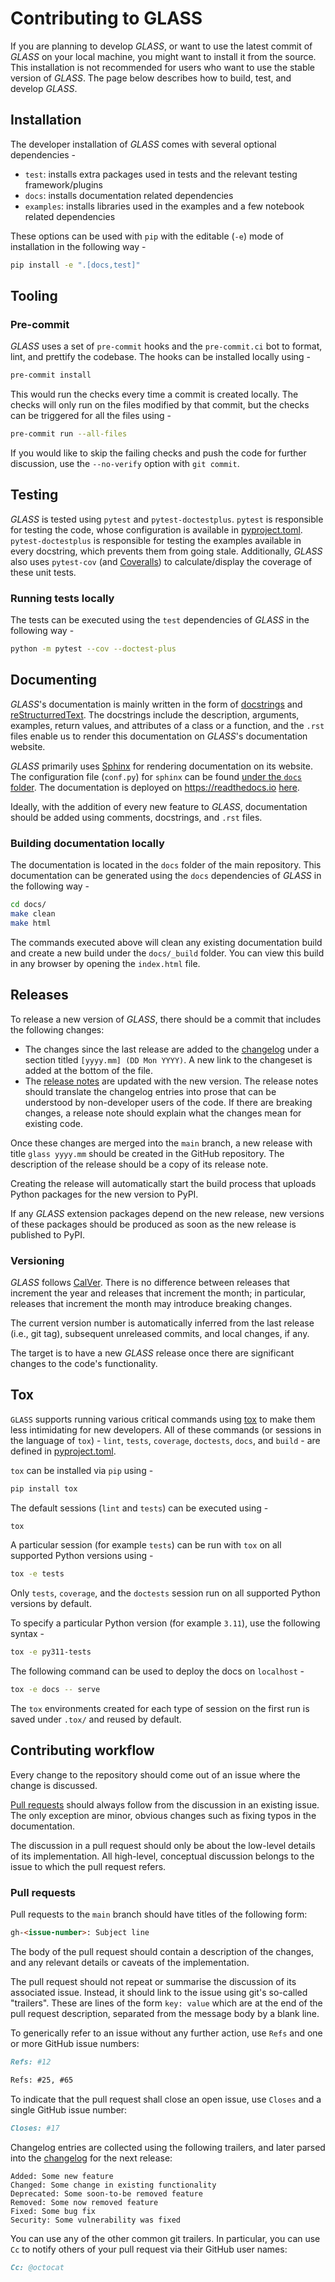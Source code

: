 # Contributing to GLASS

If you are planning to develop _GLASS_, or want to use the latest commit of
_GLASS_ on your local machine, you might want to install it from the source.
This installation is not recommended for users who want to use the stable
version of _GLASS_. The page below describes how to build, test, and develop
_GLASS_.

## Installation

The developer installation of _GLASS_ comes with several optional dependencies -

- `test`: installs extra packages used in tests and the relevant testing
  framework/plugins
- `docs`: installs documentation related dependencies
- `examples`: installs libraries used in the examples and a few notebook related
  dependencies

These options can be used with `pip` with the editable (`-e`) mode of
installation in the following way -

```bash
pip install -e ".[docs,test]"
```

## Tooling

### Pre-commit

_GLASS_ uses a set of `pre-commit` hooks and the `pre-commit.ci` bot to format,
lint, and prettify the codebase. The hooks can be installed locally using -

```bash
pre-commit install
```

This would run the checks every time a commit is created locally. The checks
will only run on the files modified by that commit, but the checks can be
triggered for all the files using -

```bash
pre-commit run --all-files
```

If you would like to skip the failing checks and push the code for further
discussion, use the `--no-verify` option with `git commit`.

## Testing

_GLASS_ is tested using `pytest` and `pytest-doctestplus`. `pytest` is
responsible for testing the code, whose configuration is available in
[pyproject.toml](https://github.com/glass-dev/glass/blob/main/pyproject.toml).
`pytest-doctestplus` is responsible for testing the examples available in every
docstring, which prevents them from going stale. Additionally, _GLASS_ also uses
`pytest-cov` (and [Coveralls](https://coveralls.io)) to calculate/display the
coverage of these unit tests.

### Running tests locally

The tests can be executed using the `test` dependencies of _GLASS_ in the
following way -

```bash
python -m pytest --cov --doctest-plus
```

## Documenting

_GLASS_'s documentation is mainly written in the form of
[docstrings](https://peps.python.org/pep-0257) and
[reStructurredText](https://docutils.sourceforge.io/docs/user/rst/quickref.html).
The docstrings include the description, arguments, examples, return values, and
attributes of a class or a function, and the `.rst` files enable us to render
this documentation on _GLASS_'s documentation website.

_GLASS_ primarily uses [Sphinx](https://www.sphinx-doc.org/en/master/) for
rendering documentation on its website. The configuration file (`conf.py`) for
`sphinx` can be found
[under the `docs` folder](https://github.com/glass-dev/glass/blob/main/docs/conf.py).
The documentation is deployed on <https://readthedocs.io>
[here](https://glass.readthedocs.io/latest/).

Ideally, with the addition of every new feature to _GLASS_, documentation should
be added using comments, docstrings, and `.rst` files.

### Building documentation locally

The documentation is located in the `docs` folder of the main repository. This
documentation can be generated using the `docs` dependencies of _GLASS_ in the
following way -

```bash
cd docs/
make clean
make html
```

The commands executed above will clean any existing documentation build and
create a new build under the `docs/_build` folder. You can view this build in
any browser by opening the `index.html` file.

## Releases

To release a new version of _GLASS_, there should be a commit that includes the
following changes:

- The changes since the last release are added to the [changelog](CHANGELOG.md)
  under a section titled `[yyyy.mm] (DD Mon YYYY)`. A new link to the changeset
  is added at the bottom of the file.
- The [release notes](docs/manual/releases.rst) are updated with the new
  version. The release notes should translate the changelog entries into prose
  that can be understood by non-developer users of the code. If there are
  breaking changes, a release note should explain what the changes mean for
  existing code.

Once these changes are merged into the `main` branch, a new release with title
`glass yyyy.mm` should be created in the GitHub repository. The description of
the release should be a copy of its release note.

Creating the release will automatically start the build process that uploads
Python packages for the new version to PyPI.

If any _GLASS_ extension packages depend on the new release, new versions of
these packages should be produced as soon as the new release is published to
PyPI.

### Versioning

_GLASS_ follows [CalVer](https://calver.org). There is no difference between
releases that increment the year and releases that increment the month; in
particular, releases that increment the month may introduce breaking changes.

The current version number is automatically inferred from the last release
(i.e., git tag), subsequent unreleased commits, and local changes, if any.

The target is to have a new _GLASS_ release once there are significant changes
to the code's functionality.

## Tox

`GLASS` supports running various critical commands using
[tox](https://github.com/tox-dev/tox) to make them less intimidating for new
developers. All of these commands (or sessions in the language of `tox`) -
`lint`, `tests`, `coverage`, `doctests`, `docs`, and `build` - are defined in
[pyproject.toml](https://github.com/glass-dev/glass/blob/main/pyproject.toml).

`tox` can be installed via `pip` using -

```bash
pip install tox
```

The default sessions (`lint` and `tests`) can be executed using -

```bash
tox
```

A particular session (for example `tests`) can be run with `tox` on all
supported Python versions using -

```bash
tox -e tests
```

Only `tests`, `coverage`, and the `doctests` session run on all supported Python
versions by default.

To specify a particular Python version (for example `3.11`), use the following
syntax -

```bash
tox -e py311-tests
```

The following command can be used to deploy the docs on `localhost` -

```bash
tox -e docs -- serve
```

The `tox` environments created for each type of session on the first run is
saved under `.tox/` and reused by default.

## Contributing workflow

Every change to the repository should come out of an issue where the change is
discussed.

[Pull requests](#pull-requests) should always follow from the discussion in an
existing issue. The only exception are minor, obvious changes such as fixing
typos in the documentation.

The discussion in a pull request should only be about the low-level details of
its implementation. All high-level, conceptual discussion belongs to the issue
to which the pull request refers.

### Pull requests

Pull requests to the `main` branch should have titles of the following form:

```markdown
gh-<issue-number>: Subject line
```

The body of the pull request should contain a description of the changes, and
any relevant details or caveats of the implementation.

The pull request should not repeat or summarise the discussion of its associated
issue. Instead, it should link to the issue using git's so-called "trailers".
These are lines of the form `key: value` which are at the end of the pull
request description, separated from the message body by a blank line.

To generically refer to an issue without any further action, use `Refs` and one
or more GitHub issue numbers:

```markdown
Refs: #12

Refs: #25, #65
```

To indicate that the pull request shall close an open issue, use `Closes` and a
single GitHub issue number:

```markdown
Closes: #17
```

Changelog entries are collected using the following trailers, and later parsed
into the [changelog](CHANGELOG.md) for the next release:

```Text
Added: Some new feature
Changed: Some change in existing functionality
Deprecated: Some soon-to-be removed feature
Removed: Some now removed feature
Fixed: Some bug fix
Security: Some vulnerability was fixed
```

You can use any of the other common git trailers. In particular, you can use
`Cc` to notify others of your pull request via their GitHub user names:

```markdown
Cc: @octocat
```
